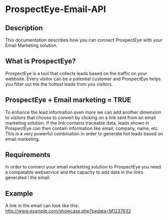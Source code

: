 ProspectEye-Email-API
=====================

Description
---------------------
This documentation describes how you can connect ProspectEye with your Email Marketing solution.

What is ProspectEye?
---------------------
ProspectEye is a tool that collects leads based on the traffic on your webbsite. Every visitor can be a potential
customer and ProspectEye helps you filter out the the hottest leads from you visitors.

ProspectEye + Email marketing = TRUE
---------------------
To enhance the lead information even more we can add another dimension to visitors that choose to convert by clicking on a link
sent from an email marketing solution. If the link contains traceable data, leads shown in ProspectEye can then contain information like email, company, name, etc.
This is a very powerful combination in order to generate hot leads based on email marketing.

Requirements
---------------------
In order to connect your email marketing solution to ProspectEye you need a compatable webservice and the capacity to add data
in the links generated i the email.

Example
---------------------
A link in the email can look like this: http://www.example.com/showcase.php?pedata=M1237632

